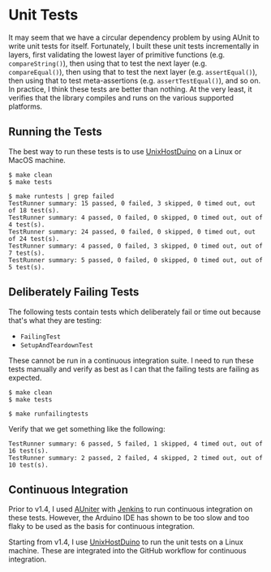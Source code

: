 # Unit Tests

It may seem that we have a circular dependency problem by using AUnit to write
unit tests for itself. Fortunately, I built these unit tests incrementally in
layers, first validating the lowest layer of primitive functions (e.g.
`compareString()`), then using that to test the next layer (e.g.
`compareEqual()`), then using that to test the next layer (e.g.
`assertEqual()`), then using that to test meta-assertions (e.g.
`assertTestEqual()`), and so on. In practice, I think these tests are better
than nothing. At the very least, it verifies that the library compiles and runs
on the various supported platforms.

## Running the Tests

The best way to run these tests is to use
[UnixHostDuino](https://github.com/bxparks/UnixHostDuino) on a Linux or MacOS
machine.

```
$ make clean
$ make tests

$ make runtests | grep failed
TestRunner summary: 15 passed, 0 failed, 3 skipped, 0 timed out, out of 18 test(s).
TestRunner summary: 4 passed, 0 failed, 0 skipped, 0 timed out, out of 4 test(s).
TestRunner summary: 24 passed, 0 failed, 0 skipped, 0 timed out, out of 24 test(s).
TestRunner summary: 4 passed, 0 failed, 3 skipped, 0 timed out, out of 7 test(s).
TestRunner summary: 5 passed, 0 failed, 0 skipped, 0 timed out, out of 5 test(s).
```

## Deliberately Failing Tests

The following tests contain tests which deliberately fail or time out
because that's what they are testing:

* `FailingTest`
* `SetupAndTeardownTest`

These cannot be run in a continuous integration suite. I need to run these tests
manually and verify as best as I can that the failing tests are failing as
expected.

```
$ make clean
$ make tests

$ make runfailingtests
```

Verify that we get something like the following:
```
TestRunner summary: 6 passed, 5 failed, 1 skipped, 4 timed out, out of 16 test(s).
TestRunner summary: 2 passed, 2 failed, 4 skipped, 2 timed out, out of 10 test(s).
```

## Continuous Integration

Prior to v1.4, I used [AUniter](https://github.com/bxparks/AUniter) with
[Jenkins](https://jenkins.io) to run continuous integration on these tests.
However, the Arduino IDE has shown to be too slow and too flaky to be
used as the basis for continuous integration.

Starting from v1.4, I use
[UnixHostDuino](https://github.com/bxparks/UnixHostDuino) to run the unit tests
on a Linux machine. These are integrated into the GitHub workflow for continuous
integration.
